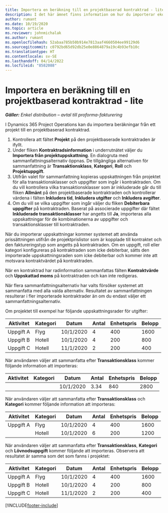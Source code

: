 ```yaml
---
title: Importera en beräkning till en projektbaserad kontraktrad - lite
description: I det här ämnet finns information om hur du importerar ekonomiska uppskattningar från ett projekt till en kontraktrad.
author: rumant
ms.date: 10/19/2020
ms.topic: article
ms.reviewer: johnmichalak
ms.author: rumant
ms.openlocfilehash: 52abaa785b50b914e7813aaf4660504ee99129d6
ms.sourcegitcommit: c0792bd65d92db25e0e8864879a19c4b93efb10c
ms.translationtype: HT
ms.contentlocale: sv-SE
ms.lasthandoff: 04/14/2022
ms.locfileid: "8582088"
---
```

# <a name="import-an-estimate-to-a-project-based-contract-line---lite"></a>Importera en beräkning till en projektbaserad kontraktrad - lite

_**Gäller:** Enkel distribution – avtal till proforma-fakturering_

I Dynamics 365 Project Operations kan du importera beräkningar från ett projekt till en projektbaserad kontraktrad.

1. Kontrollera att fältet **Projekt** på den projektbaserade kontraktraden är ifyllt.
2. Under fliken **Kontraktradsinformation** i underrutnätet väljer du **Importera från projektuppskattning**. En dialogruta med sammanfattningsalternativ öppnas. De tillgängliga alternativen för sammanfattning är **Transaktionsklass**, **Kategori**, **Roll** och **Projektuppgift**.
3. Utifrån valet för sammanfattning kopieras uppskattningen från projektet för alla transaktionsklasser och uppgifter som ingår i kontraktraden. Om du vill kontrollera vilka transaktionsklasser som är inkluderade går du till fliken **Allmänt** på den projektbaserade kontraktraden och kontrollerar värdena i fälten **Inkludera tid**, **Inkludera utgifter** och **Inkludera avgifter**. 
4. Om du vill se vilka uppgifter som ingår väljer du fliken **Debiterbara uppgifter** på kontraktraden. Baserat på associerade uppgifter där fältet **Inkluderade transaktionsklasser** har angetts till **Ja**, importeras alla uppskattningar för de kombinationerna av uppgifter och transaktionsklasser till kontraktraden.

När du importerar uppskattningar kommer systemet att använda prissättningen utifrån de projektprislistor som är kopplade till kontraktet och den faktureringstyp som angetts på kontraktraden. Om en uppgift, roll eller kategori konfigureras på kontraktraden som icke debiterbar, sätts den importerade uppskattningsraden som icke debiterbar och kommer inte att motsvara kontraktvärdet på kontraktraden.

När en kontraktrad har radinformation sammanfattas fälten **Kontraktvärde** och **Uppskattad moms** på kontraktraden och kan inte redigeras.

När flera sammanfattningsalternativ har valts försöker systemet att sammanfatta med alla valda alternativ. Resultatet av sammanfattningen resulterar i fler importerade kontraktrader än om du endast väljer ett sammanfattningsalternativ.

Om projektet till exempel har följande uppskattningsrader för utgifter:

| Aktivitet | Kategori | Datum | Antal | Enhetspris | Belopp |
| --- | --- | --- | --- | --- | --- |
| Uppgift A | Flyg | 10/1/2020 | 4 | 400 | 1600 |
| Uppgift B | Hotell | 10/1/2020 | 4 | 200 | 800 |
| Uppgift C | Hotell | 11/1/2020 | 2 | 200 | 400 |

När användaren väljer att sammanfatta efter **Transaktionsklass** kommer följande information att importeras:

| Aktivitet | Kategori | Datum | Antal | Enhetspris | Belopp |
| --- | --- | --- | --- | --- | --- |
| &nbsp; | &nbsp; | 10/1/2020 | 3.34 | 840 | 2800 |

När användaren väljer att sammanfatta efter **Transaktionsklass** och **Kategori** kommer följande information att importeras:

| Aktivitet | Kategori | Datum | Antal | Enhetspris | Belopp |
| --- | --- | --- | --- | --- | --- |
| Uppgift A | Flyg | 10/1/2020 | 4 | 400 | 1600 |
| &nbsp;| Hotell | 10/1/2020 | 6 | 200 | 1200 |

När användaren väljer att sammanfatta efter **Transaktionsklass**, **Kategori** och **Lövnodsuppgift** kommer följande att importeras. Observera att resultatet är samma som det som fanns i projektet:

| Aktivitet | Kategori | Datum | Antal | Enhetspris | Belopp |
| --- | --- | --- | --- | --- | --- |
| Uppgift A | Flyg | 10/1/2020 | 4 | 400 | 1600 |
| Uppgift B | Hotell | 10/1/2020 | 4 | 200 | 800 |
| Uppgift C | Hotell | 11/1/2020 | 2 | 200 | 400 |


[!INCLUDE[footer-include](../../includes/footer-banner.md)]